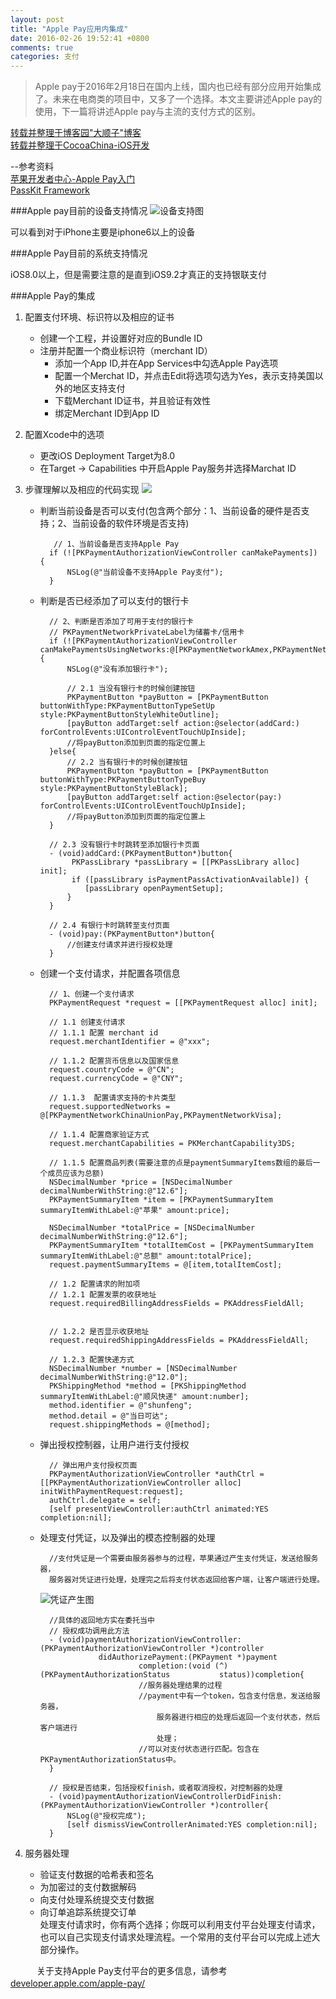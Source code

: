 ```yaml
---
layout: post
title: "Apple Pay应用内集成"
date: 2016-02-26 19:52:41 +0800
comments: true
categories: 支付
---
```

>Apple pay于2016年2月18日在国内上线，国内也已经有部分应用开始集成了。未来在电商类的项目中，又多了一个选择。本文主要讲述Apple pay的使用，下一篇将讲述Apple pay与主流的支付方式的区别。

[转载并整理于博客园"大顺子"博客](http://www.cnblogs.com/dashunzi/p/ApplePay.html)  
[转载并整理于CocoaChina-iOS开发](http://www.cocoachina.com/ios/20141023/10026.html)

--参考资料  
[苹果开发者中心-Apple Pay入门](https://developer.apple.com/apple-pay/get-started/cn/)  
[PassKit Framework](https://developer.apple.com/library/ios/documentation/UserExperience/Reference/PassKit_Framework/index.html#//apple_ref/doc/uid/TP40012158)


###Apple pay目前的设备支持情况
![设备支持图](http://7xopon.com1.z0.glb.clouddn.com/2016022601.png)

可以看到对于iPhone主要是iphone6以上的设备

###Apple Pay目前的系统支持情况

iOS8.0以上，但是需要注意的是直到iOS9.2才真正的支持银联支付

###Apple Pay的集成
1. 配置支付环境、标识符以及相应的证书
	- 创建一个工程，并设置好对应的Bundle ID
	- 注册并配置一个商业标识符（merchant ID）
		* 添加一个App ID,并在App Services中勾选Apple Pay选项
		* 配置一个Merchat ID，并点击Edit将选项勾选为Yes，表示支持美国以外的地区支持支付
		* 下载Merchant ID证书，并且验证有效性
		* 绑定Merchant ID到App ID

2. 配置Xcode中的选项
	- 更改iOS Deployment Target为8.0
	- 在Target -> Capabilities 中开启Apple Pay服务并选择Marchat ID
	
3. 步骤理解以及相应的代码实现
	![](http://7xopon.com1.z0.glb.clouddn.com/2016022702.png)
	
	- 判断当前设备是否可以支付(包含两个部分：1、当前设备的硬件是否支持；2、当前设备的软件环境是否支持)
		
			 // 1、当前设备是否支持Apple Pay
		    if (![PKPaymentAuthorizationViewController canMakePayments]) {
        		NSLog(@"当前设备不支持Apple Pay支付");
		    }
	- 判断是否已经添加了可以支付的银行卡
			
			// 2、判断是否添加了可用于支付的银行卡
			// PKPaymentNetworkPrivateLabel为储蓄卡/信用卡
			if (![PKPaymentAuthorizationViewController canMakePaymentsUsingNetworks:@[PKPaymentNetworkAmex,PKPaymentNetworkDiscover,PKPaymentNetworkMasterCard,PKPaymentNetworkPrivateLabel,PKPaymentNetworkVisa]]) {
				NSLog(@"没有添加银行卡");
				
				// 2.1 当没有银行卡的时候创建按钮
        		PKPaymentButton *payButton = [PKPaymentButton buttonWithType:PKPaymentButtonTypeSetUp style:PKPaymentButtonStyleWhiteOutline];
        		[payButton addTarget:self action:@selector(addCard:) forControlEvents:UIControlEventTouchUpInside];
        		//将payButton添加到页面的指定位置上	
			}else{
        		// 2.2 当有银行卡的时候创建按钮
        		PKPaymentButton *payButton = [PKPaymentButton buttonWithType:PKPaymentButtonTypeBuy style:PKPaymentButtonStyleBlack];
	        	[payButton addTarget:self action:@selector(pay:) forControlEvents:UIControlEventTouchUpInside];
	        	//将payButton添加到页面的指定位置上	
    		}
    		
    		// 2.3 没有银行卡时跳转至添加银行卡页面
    		- (void)addCard:(PKPaymentButton*)button{
    			 PKPassLibrary *passLibrary = [[PKPassLibrary alloc] init];
    			 if ([passLibrary isPaymentPassActivationAvailable]) {
    			 	[passLibrary openPaymentSetup];
			    }	
    		}
    		
    		// 2.4 有银行卡时跳转至支付页面
    		- (void)pay:(PKPaymentButton*)button{
    			//创建支付请求并进行授权处理
    		}
			
	- 创建一个支付请求，并配置各项信息
	
		    // 1、创建一个支付请求
		    PKPaymentRequest *request = [[PKPaymentRequest alloc] init];
    
		    // 1.1 创建支付请求
		    // 1.1.1 配置 merchant id
		    request.merchantIdentifier = @"xxx";
    
		    // 1.1.2 配置货币信息以及国家信息
		    request.countryCode = @"CN";
		    request.currencyCode = @"CNY";
    
		    // 1.1.3  配置请求支持的卡片类型
		    request.supportedNetworks = 	@[PKPaymentNetworkChinaUnionPay,PKPaymentNetworkVisa];
    
		    // 1.1.4 配置商家验证方式
		    request.merchantCapabilities = PKMerchantCapability3DS;
    
		    // 1.1.5 配置商品列表(需要注意的点是paymentSummaryItems数组的最后一个成员应该为总额)
		    NSDecimalNumber *price = [NSDecimalNumber decimalNumberWithString:@"12.6"];
		    PKPaymentSummaryItem *item = [PKPaymentSummaryItem summaryItemWithLabel:@"苹果" amount:price];
    
		    NSDecimalNumber *totalPrice = [NSDecimalNumber decimalNumberWithString:@"12.6"];
		    PKPaymentSummaryItem *totalItemCost = [PKPaymentSummaryItem summaryItemWithLabel:@"总额" amount:totalPrice];
		    request.paymentSummaryItems = @[item,totalItemCost];
    
		    // 1.2 配置请求的附加项
		    // 1.2.1 配置发票的收获地址
		    request.requiredBillingAddressFields = PKAddressFieldAll;
    
    
		    // 1.2.2 是否显示收获地址
		    request.requiredShippingAddressFields = PKAddressFieldAll;
    
		    // 1.2.3 配置快递方式
		    NSDecimalNumber *number = [NSDecimalNumber decimalNumberWithString:@"12.0"];
		    PKShippingMethod *method = [PKShippingMethod summaryItemWithLabel:@"顺风快递" amount:number];
		    method.identifier = @"shunfeng";
		    method.detail = @"当日可达";
		    request.shippingMethods = @[method];

			
	- 弹出授权控制器，让用户进行支付授权
	
		    // 弹出用户支付授权页面
		    PKPaymentAuthorizationViewController *authCtrl = [[PKPaymentAuthorizationViewController alloc] initWithPaymentRequest:request];
		    authCtrl.delegate = self;
		    [self presentViewController:authCtrl animated:YES completion:nil];
	
	- 处理支付凭证，以及弹出的模态控制器的处理
		
			//支付凭证是一个需要由服务器参与的过程，苹果通过产生支付凭证，发送给服务器，
			服务器对凭证进行处理，处理完之后将支付状态返回给客户端，让客户端进行处理。
			
		![凭证产生图](http://7xopon.com1.z0.glb.clouddn.com/2016022701.png)
		
			//具体的返回地方实在委托当中
			// 授权成功调用此方法
			- (void)paymentAuthorizationViewController:(PKPaymentAuthorizationViewController *)controller
                       didAuthorizePayment:(PKPayment *)payment
                                completion:(void (^)(PKPaymentAuthorizationStatus 			status))completion{
                                //服务器处理结果的过程
    							//payment中有一个token，包含支付信息，发送给服务器，
    								服务器进行相应的处理后返回一个支付状态，然后客户端进行
    								处理；
    							//可以对支付状态进行匹配。包含在PKPaymentAuthorizationStatus中。
			}
			
			// 授权是否结束，包括授权finish，或者取消授权，对控制器的处理
			- (void)paymentAuthorizationViewControllerDidFinish:(PKPaymentAuthorizationViewController *)controller{
				NSLog(@"授权完成");
			    [self dismissViewControllerAnimated:YES completion:nil];
			}
4. 服务器处理
	
	- 验证支付数据的哈希表和签名 
	- 为加密过的支付数据解码 　
	- 向支付处理系统提交支付数据 
	- 向订单追踪系统提交订单   
处理支付请求时，你有两个选择；你既可以利用支付平台处理支付请求，也可以自己实现支付请求处理流程。一个常用的支付平台可以完成上述大部分操作。

　　　关于支持Apple Pay支付平台的更多信息，请参考[developer.apple.com/apple-pay/](https://developer.apple.com/apple-pay/)
　　　
